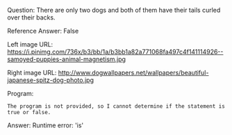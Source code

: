 Question: There are only two dogs and both of them have their tails curled over their backs.

Reference Answer: False

Left image URL: https://i.pinimg.com/736x/b3/bb/1a/b3bb1a82a771068fa497c4f141114926--samoyed-puppies-animal-magnetism.jpg

Right image URL: http://www.dogwallpapers.net/wallpapers/beautiful-japanese-spitz-dog-photo.jpg

Program:

```
The program is not provided, so I cannot determine if the statement is true or false.
```
Answer: Runtime error: 'is'

